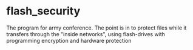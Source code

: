 # flash_security
The program for army conference. The point is in to protect files while it transfers through the "inside networks", using flash-drives with programming encryption and hardware protection
